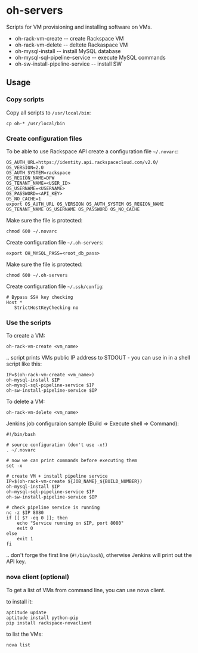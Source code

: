 # oh-servers

Scripts for VM provisioning and installing software on VMs.

* oh-rack-vm-create -- create Rackspace VM
* oh-rack-vm-delete -- deltete Rackaspace VM
* oh-mysql-install -- install MySQL database
* oh-mysql-sql-pipeline-service -- execute MySQL commands
* oh-sw-install-pipeline-service -- install SW

## Usage

### Copy scripts

Copy all scripts to `/usr/local/bin`:

    cp oh-* /usr/local/bin

### Create configuration files

To be able to use Rackspace API create a configuration file `~/.novarc`:

    OS_AUTH_URL=https://identity.api.rackspacecloud.com/v2.0/
    OS_VERSION=2.0
    OS_AUTH_SYSTEM=rackspace
    OS_REGION_NAME=DFW
    OS_TENANT_NAME=<USER_ID>
    OS_USERNAME=<USERNAME>
    OS_PASSWORD=<API_KEY>
    OS_NO_CACHE=1
    export OS_AUTH_URL OS_VERSION OS_AUTH_SYSTEM OS_REGION_NAME OS_TENANT_NAME OS_USERNAME OS_PASSWORD OS_NO_CACHE

Make sure the file is protected:

    chmod 600 ~/.novarc

Create configuration file `~/.oh-servers`:

    export OH_MYSQL_PASS=<root_db_pass>

Make sure the file is protected:

    chmod 600 ~/.oh-servers

Create configuration file `~/.ssh/config`:

    # Bypass SSH key checking
    Host *
       StrictHostKeyChecking no

### Use the scripts

To create a VM:

    oh-rack-vm-create <vm_name>
    
.. script prints VMs public IP address to STDOUT - you can use in in a shell script like this:

    IP=$(oh-rack-vm-create <vm_name>)
    oh-mysql-install $IP
    oh-mysql-sql-pipeline-service $IP
    oh-sw-install-pipeline-service $IP
    
To delete a VM:

    oh-rack-vm-delete <vm_name>

Jenkins job configuraion sample (Build => Execute shell => Command):

    #!/bin/bash

    # source configuration (don't use -x!)
    . ~/.novarc

    # now we can print commands before executing them
    set -x

    # create VM + install pipeline service
    IP=$(oh-rack-vm-create ${JOB_NAME}_${BUILD_NUMBER})
    oh-mysql-install $IP
    oh-mysql-sql-pipeline-service $IP
    oh-sw-install-pipeline-service $IP

    # check pipeline service is running
    nc -z $IP 8080
    if [[ $? -eq 0 ]]; then
        echo "Service running on $IP, port 8080"
        exit 0
    else
        exit 1
    fi

.. don't forge the first line (`#!/bin/bash`), otherwise Jenkins will print out the
API key.

### nova client (optional)

To get a list of VMs from command line, you can use nova client.

to install it:

    aptitude update
    aptitude install python-pip
    pip install rackspace-novaclient

to list the VMs:

    nova list

